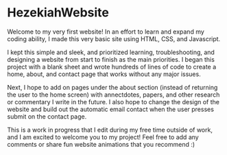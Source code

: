 # HezekiahWebsite

Welcome to my very first website! In an effort to learn and expand my coding ability, I made this very basic site using HTML, CSS, and Javascript.

I kept this simple and sleek, and prioritized learning, troubleshooting, and designing a website from start to finish as the main priorities. I began this project with a blank sheet and wrote hundreds of lines of code to create a home, about, and contact page that works without any major issues. </br>

Next, I hope to add on pages under the about section (instead of returning the user to the home screen) with annectdotes, papers, and other research or commentary I write in the future. I also hope to change the design of the website and build out the automatic email contact when the user presses submit on the contact page. </br>

This is a work in progress that I edit during my free time outside of work, and I am excited to welcome you to my project! Feel free to add any comments or share fun website animations that you recommend :)
